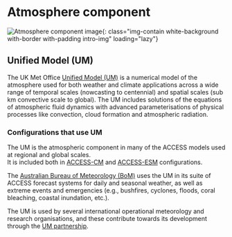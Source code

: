 #  Atmosphere component

![Atmosphere component image](/assets/component-logos/component-maps/atmosphere-component-map.png){: class="img-contain white-background with-border with-padding intro-img" loading="lazy"}

## Unified Model (UM)

The UK Met Office [Unified Model (UM)](https://www.metoffice.gov.uk/research/approach/modelling-systems/unified-model) is a numerical model of the atmosphere used for both weather and climate applications across a wide range of temporal scales (nowcasting to centennial) and spatial scales (sub km convective scale to global). The UM includes solutions of the equations of atmospheric fluid dynamics with advanced parameterisations of physical processes like convection, cloud formation and atmospheric radiation. 

### Configurations that use UM

The UM is the atmospheric component in many of the ACCESS models used at regional and global scales.<br>
It is included both in [ACCESS-CM](/models/configurations/access-cm) and [ACCESS-ESM](/models/configurations/access-esm) configurations.

The [Australian Bureau of Meteorology (BoM)](http://www.bom.gov.au) uses the UM in its suite of ACCESS forecast systems for daily and seasonal weather, as well as extreme events and emergencies (e.g., bushfires, cyclones, floods, coral bleaching, coastal inundation, etc.).

The UM is used by several international operational meteorology and research organisations, and these contribute towards its development through the [UM partnership](https://www.metoffice.gov.uk/research/approach/collaboration/unified-model/partnership).
